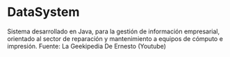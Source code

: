 # DataSystem
Sistema desarrollado en Java, para la gestión de información empresarial, orientado al sector de reparación y mantenimiento a equipos de cómputo e impresión. Fuente: La Geekipedia De Ernesto (Youtube)
